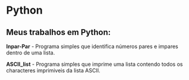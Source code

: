 # Python
Meus trabalhos em Python:
---

**Inpar-Par** - Programa simples que identifica números pares e impares dentro de uma lista.


**ASCII_list** - Programa simples que imprime uma lista contendo todos os characteres imprimiveis da lista ASCII.

